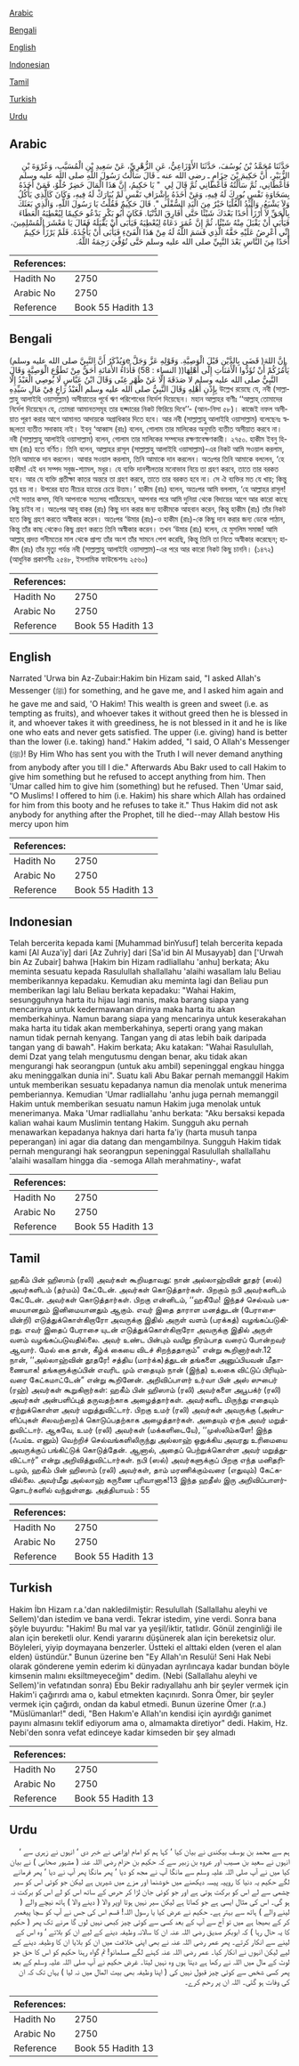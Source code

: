 [Arabic](#arabic)

[Bengali](#bengali)

[English](#english)

[Indonesian](#indonesian)

[Tamil](#tamil)

[Turkish](#turkish)

[Urdu](#urdu)

## Arabic


<div dir="rtl" lang="ar" style={{fontSize:'larger',backgroundColor:'#f8f9fa',padding:20}}>
حَدَّثَنَا مُحَمَّدُ بْنُ يُوسُفَ، حَدَّثَنَا الأَوْزَاعِيُّ، عَنِ الزُّهْرِيِّ، عَنْ سَعِيدِ بْنِ الْمُسَيَّبِ، وَعُرْوَةَ بْنِ الزُّبَيْرِ، أَنَّ حَكِيمَ بْنَ حِزَامٍ ـ رضى الله عنه ـ قَالَ سَأَلْتُ رَسُولَ اللَّهِ صلى الله عليه وسلم فَأَعْطَانِي، ثُمَّ سَأَلْتُهُ فَأَعْطَانِي ثُمَّ قَالَ لِي ‏ "‏ يَا حَكِيمُ، إِنَّ هَذَا الْمَالَ خَضِرٌ حُلْوٌ، فَمَنْ أَخَذَهُ بِسَخَاوَةِ نَفْسٍ بُورِكَ لَهُ فِيهِ، وَمَنْ أَخَذَهُ بِإِشْرَافِ نَفْسٍ لَمْ يُبَارَكْ لَهُ فِيهِ، وَكَانَ كَالَّذِي يَأْكُلُ وَلاَ يَشْبَعُ، وَالْيَدُ الْعُلْيَا خَيْرٌ مِنَ الْيَدِ السُّفْلَى ‏"‏‏.‏ قَالَ حَكِيمٌ فَقُلْتُ يَا رَسُولَ اللَّهِ، وَالَّذِي بَعَثَكَ بِالْحَقِّ لاَ أَرْزَأُ أَحَدًا بَعْدَكَ شَيْئًا حَتَّى أُفَارِقَ الدُّنْيَا‏.‏ فَكَانَ أَبُو بَكْرٍ يَدْعُو حَكِيمًا لِيُعْطِيَهُ الْعَطَاءَ فَيَأْبَى أَنْ يَقْبَلَ مِنْهُ شَيْئًا، ثُمَّ إِنَّ عُمَرَ دَعَاهُ لِيُعْطِيَهُ فَيَأْبَى أَنْ يَقْبَلَهُ فَقَالَ يَا مَعْشَرَ الْمُسْلِمِينَ، إِنِّي أَعْرِضُ عَلَيْهِ حَقَّهُ الَّذِي قَسَمَ اللَّهُ لَهُ مِنْ هَذَا الْفَىْءِ فَيَأْبَى أَنْ يَأْخُذَهُ‏.‏ فَلَمْ يَرْزَأْ حَكِيمٌ أَحَدًا مِنَ النَّاسِ بَعْدَ النَّبِيِّ صلى الله عليه وسلم حَتَّى تُوُفِّيَ رَحِمَهُ اللَّهُ‏.‏
</div>
<div style={{backgroundColor:'#f8f9fa',padding:20, marginBottom: 10}}><table> <thead> <tr> <th>References:</th> <th></th> </tr> </thead> <tbody><tr><td>Hadith No</td><td>2750</td></tr><tr><td>Arabic No</td><td>2750</td></tr><tr><td>Reference</td><td>Book 55 Hadith 13</td></tr></tbody></table></div>

## Bengali


<div dir="ltr" lang="bn" style={{fontSize:'larger',backgroundColor:'#f8f9fa',padding:20}}>
(وَيُذْكَرُ أَنَّ النَّبِيَّ صلى الله عليه وسلمe قَضَى بِالدَّيْنِ قَبْلَ الْوَصِيَّةِ. وَقَوْلِهِ عَزَّ وَجَلَّ )إِنَّ اللهَ يَأْمُرُكُمْ أَنْ تُؤَدُّوا الْأَمٰنَاتِ إِلٰٓى أَهْلِهَا(( النساء : 58) فَأَدَاءُ الأَمَانَةِ أَحَقُّ مِنْ تَطَوُّعِ الْوَصِيَّةِ وَقَالَ النَّبِيُّ صلى الله عليه وسلم لا صَدَقَةَ إِلَّا عَنْ ظَهْرِ غِنًى وَقَالَ ابْنُ عَبَّاسٍ لَا يُوصِي الْعَبْدُ إِلَّا بِإِذْنِ أَهْلِهِ وَقَالَ النَّبِيُّ صلى الله عليه وسلم الْعَبْدُ رَاعٍ فِيْ مَالِ سَيِّدِهِ উল্লেখ রয়েছে যে, নবী (সাল্লাল্লাহু আলাইহি ওয়াসাল্লাম) অসীয়াতের পূর্বে ঋণ পরিশোধের নির্দেশ দিয়েছেন। মহান আল্লাহর বাণীঃ ‘‘আল্লাহ্ তোমাদের নির্দেশ দিয়েছেন যে, তোমরা আমানতসমূহ তার হক্দারের নিকট ফিরিয়ে দিবে’’- (আন-নিসা ৫৮)। কাজেই নফল অসীয়াত পূরণ করার আগে আমানত আদায়কে অগ্রাধিকার দিতে হবে। আর নবী (সাল্লাল্লাহু আলাইহি ওয়াসাল্লাম) বলেছেনঃ স্বচ্ছলতা ব্যতীত সদাকাহ নাই। ইবনু ‘আব্বাস (রাঃ) বলেন, গোলাম তার মালিকের অনুমতি ব্যতীত অসীয়াত করবে না। নবী (সাল্লাল্লাহু আলাইহি ওয়াসাল্লাম) বলেন, গোলাম তার মালিকের সম্পদের রক্ষণাবেক্ষণকারী। ২৭৫০. হাকীম ইবনু হিযাম (রাঃ) হতে বর্ণিত। তিনি বলেন, আল্লাহর রাসূল (সাল্লাল্লাহু আলাইহি ওয়াসাল্লাম)-এর নিকট আমি সওয়াল করলাম, তিনি আমাকে দান করলেন। আবার সওয়াল করলাম, তিনি আমাকে দান করলেন। অতঃপর তিনি আমাকে বললেন, ‘হে হাকীম! এই ধন সম্পদ সবুজ-শ্যামল, মধুর। যে ব্যক্তি দানশীলতার মনোভাব নিয়ে তা গ্রহণ করবে, তাতে তার বরকত হবে। আর যে ব্যক্তি প্রতীক্ষা কাতর অন্তরে তা গ্রহণ করবে, তাতে তার বরকত হবে না। সে ঐ ব্যক্তির মত যে খায়; কিন্তু তৃপ্ত হয় না। উপরের হাত নীচের হাতের চেয়ে উত্তম।’ হাকীম (রাঃ) বলেন, অতঃপর আমি বললাম, ‘হে আল্লাহর রাসূল! সেই সত্তার কসম, যিনি আপনাকে সত্যসহ পাঠিয়েছেন, আপনার পরে আমি দুনিয়া থেকে বিদায়ের আগে আর কারো কাছে কিছু চাইব না। অতঃপর আবূ বাকর (রাঃ) কিছু দান করার জন্য হাকীমকে আহবান করেন, কিন্তু হাকীম (রাঃ) তাঁর নিকট হতে কিছু গ্রহণ করতে অস্বীকার করেন। অতঃপর ‘উমার (রাঃ)-ও হাকীম (রাঃ)-কে কিছু দান করার জন্য ডেকে পাঠান, কিন্তু তাঁর কাছ থেকেও কিছু গ্রহণ করতে তিনি অস্বীকার করেন। তখন ‘উমার (রাঃ) বলেন, হে মুসলিম সমাজ! আমি আল্লাহ্ প্রদত্ত গনীমতের মাল থেকে প্রাপ্য তাঁর অংশ তাঁর সামনে পেশ করেছি, কিন্তু তিনি তা নিতে অস্বীকার করেছেন; হাকীম (রাঃ) তাঁর মৃত্যু পর্যন্ত নবী (সাল্লাল্লাহু আলাইহি ওয়াসাল্লাম)-এর পরে আর কারো নিকট কিছু চাননি। (১৪৭২) (আধুনিক প্রকাশনীঃ ২৫৪৮, ইসলামিক ফাউন্ডেশনঃ ২৫৬০)
</div>
<div style={{backgroundColor:'#f8f9fa',padding:20, marginBottom: 10}}><table> <thead> <tr> <th>References:</th> <th></th> </tr> </thead> <tbody><tr><td>Hadith No</td><td>2750</td></tr><tr><td>Arabic No</td><td>2750</td></tr><tr><td>Reference</td><td>Book 55 Hadith 13</td></tr></tbody></table></div>

## English


<div dir="ltr" lang="en" style={{fontSize:'larger',backgroundColor:'#f8f9fa',padding:20}}>
Narrated 'Urwa bin Az-Zubair:Hakim bin Hizam said, "I asked Allah's Messenger (ﷺ) for something, and he gave me, and I asked him again and he gave me and said, 'O Hakim! This wealth is green and sweet (i.e. as tempting as fruits), and whoever takes it without greed then he is blessed in it, and whoever takes it with greediness, he is not blessed in it and he is like one who eats and never gets satisfied. The upper (i.e. giving) hand is better than the lower (i.e. taking) hand." Hakim added, "I said, O Allah's Messenger (ﷺ)! By Him Who has sent you with the Truth I will never demand anything from anybody after you till I die." Afterwards Abu Bakr used to call Hakim to give him something but he refused to accept anything from him. Then 'Umar called him to give him (something) but he refused. Then 'Umar said, "O Muslims! I offered to him (i.e. Hakim) his share which Allah has ordained for him from this booty and he refuses to take it." Thus Hakim did not ask anybody for anything after the Prophet, till he died--may Allah bestow His mercy upon him
</div>
<div style={{backgroundColor:'#f8f9fa',padding:20, marginBottom: 10}}><table> <thead> <tr> <th>References:</th> <th></th> </tr> </thead> <tbody><tr><td>Hadith No</td><td>2750</td></tr><tr><td>Arabic No</td><td>2750</td></tr><tr><td>Reference</td><td>Book 55 Hadith 13</td></tr></tbody></table></div>

## Indonesian


<div dir="ltr" lang="id" style={{fontSize:'larger',backgroundColor:'#f8f9fa',padding:20}}>
Telah bercerita kepada kami [Muhammad binYusuf] telah bercerita kepada kami [Al Auza'iy] dari [Az Zuhriy] dari [Sa'id bin Al Musayyab] dan ['Urwah bin Az Zubair] bahwa [Hakim bin Hizam radliallahu 'anhu] berkata; Aku meminta sesuatu kepada Rasulullah shallallahu 'alaihi wasallam lalu Beliau memberikannya kepadaku. Kemudian aku meminta lagi dan Beliau pun memberikan lagi lalu Beliau berkata kepadaku: "Wahai Hakim, sesungguhnya harta itu hijau lagi manis, maka barang siapa yang mencarinya untuk kedermawanan dirinya maka harta itu akan memberkahinya. Namun barang siapa yang mencarinya untuk keserakahan maka harta itu tidak akan memberkahinya, seperti orang yang makan namun tidak pernah kenyang. Tangan yang di atas lebih baik daripada tangan yang di bawah". Hakim berkata; Aku katakan: "Wahai Rasulullah, demi Dzat yang telah mengutusmu dengan benar, aku tidak akan mengurangi hak seorangpun (untuk aku ambil) sepeninggal engkau hingga aku meninggalkan dunia ini". Suatu kali Abu Bakar pernah memanggil Hakim untuk memberikan sesuatu kepadanya namun dia menolak untuk menerima pemberiannya. Kemudian 'Umar radliallahu 'anhu juga pernah memanggil Hakim untuk memberikan sesuatu namun Hakim juga menolak untuk menerimanya. Maka 'Umar radliallahu 'anhu berkata: "Aku bersaksi kepada kalian wahai kaum Muslimin tentang Hakim. Sungguh aku pernah menawarkan kepadanya haknya dari harta fa'iy (harta musuh tanpa peperangan) ini agar dia datang dan mengambilnya. Sungguh Hakim tidak pernah mengurangi hak seorangpun sepeninggal Rasulullah shallallahu 'alaihi wasallam hingga dia -semoga Allah merahmatiny-, wafat
</div>
<div style={{backgroundColor:'#f8f9fa',padding:20, marginBottom: 10}}><table> <thead> <tr> <th>References:</th> <th></th> </tr> </thead> <tbody><tr><td>Hadith No</td><td>2750</td></tr><tr><td>Arabic No</td><td>2750</td></tr><tr><td>Reference</td><td>Book 55 Hadith 13</td></tr></tbody></table></div>

## Tamil


<div dir="ltr" lang="ta" style={{fontSize:'larger',backgroundColor:'#f8f9fa',padding:20}}>
ஹகீம் பின் ஹிஸாம் (ரலி) அவர்கள் கூறியதாவது: நான் அல்லாஹ்வின் தூதர் (ஸல்) அவர்களிடம் (தர்மம்) கேட்டேன். அவர்கள் கொடுத்தார்கள். பிறகும் நபி அவர்களிடம் கேட்டேன். அவர்கள் கொடுத்தார்கள். பிறகு என்னிடம், ‘‘ஹகீமே! இந்தச் செல்வம் பசுமையானதும் இனிமையானதும் ஆகும். எவர் இதை தாராள மனத்துடன் (பேராசையின்றி) எடுத்துக்கொள்கிறாரோ அவருக்கு இதில் அருள் வளம் (பரக்கத்) வழங்கப்படுகிறது. எவர் இதைப் பேராசை யுடன் எடுத்துக்கொள்கிறாரோ அவருக்கு இதில் அருள் வளம் வழங்கப்படுவதில்லை. அவர் உண்ட பின்பும் வயிறு நிரம்பாத வரைப் போன்றவர் ஆவார். மேல் கை தான், கீழ்க் கையை விடச் சிறந்ததாகும்” என்று கூறினார்கள்.12 நான், ‘‘அல்லாஹ்வின் தூதரே! சத்திய (மார்க்க)த்துடன் தங்களை அனுப்பியவன் மீதாணையாக! தங்களுக்குப்பின் எவரிட மும் எதையும் நான் (இந்த) உலகை விட்டுப் பிரியும்வரை கேட்கமாட்டேன்” என்று கூறினேன். அறிவிப்பாளர் உர்வா பின் அஸ் ஸுபைர் (ரஹ்) அவர்கள் கூறுகிறார்கள்: ஹகீம் பின் ஹிஸாம் (ரலி) அவர்களை அபூபக்ர் (ரலி) அவர்கள் அன்பளிப்புத் தருவதற்காக அழைத்தார்கள். அவர்களிட மிருந்து எதையும் ஏற்றுக்கொள்ள அவர் மறுத்துவிட்டார். பிறகு உமர் (ரலி) அவர்கள் அவருக்கு (அன்பளிப்புகள் சிலவற்றை)க் கொடுப்பதற்காக அழைத்தார்கள். அதையும் ஏற்க அவர் மறுத்துவிட்டார். ஆகவே, உமர் (ரலி) அவர்கள் (மக்களிடையே), ‘‘முஸ்லிம்களே! இந்த (ஃபய்உ எனும்) வெற்றிச் செல்வங்களிலிருந்து அல்லாஹ் ஒதுக்கிய அவரது உரிமையை அவருக்குப் பங்கிட்டுக் கொடுத்தேன். ஆனால், அதைப் பெற்றுக்கொள்ள அவர் மறுத்துவிட்டார்” என்று அறிவித்துவிட்டார்கள். நபி (ஸல்) அவர்களுக்குப் பிறகு எந்த மனிதரிடமும், ஹகீம் பின் ஹிஸாம் (ரலி) அவர்கள், தாம் மரணிக்கும்வரை (எதுவும்) கேட்கவில்லை. அவர்மீது அல்லாஹ் கருணை புரிவானாக!13 இந்த ஹதீஸ் இரு அறிவிப்பாளர்தொடர்களில் வந்துள்ளது. அத்தியாயம் : 55
</div>
<div style={{backgroundColor:'#f8f9fa',padding:20, marginBottom: 10}}><table> <thead> <tr> <th>References:</th> <th></th> </tr> </thead> <tbody><tr><td>Hadith No</td><td>2750</td></tr><tr><td>Arabic No</td><td>2750</td></tr><tr><td>Reference</td><td>Book 55 Hadith 13</td></tr></tbody></table></div>

## Turkish


<div dir="ltr" lang="tr" style={{fontSize:'larger',backgroundColor:'#f8f9fa',padding:20}}>
Hakim İbn Hizam r.a.'dan nakledilmiştir: Resulullah (Sallallahu aleyhi ve Sellem)'dan istedim ve bana verdi. Tekrar istedim, yine verdi. Sonra bana şöyle buyurdu: "Hakim! Bu mal var ya yeşil/iktir, tatlıdır. Gönül zenginliği ile alan için bereketli olur. Kendi yararını düşünerek alan için bereketsiz olur. Böyleleri, yiyip doymayana benzerler. Üstteki el alttaki elden (veren el alan elden) üstündür." Bunun üzerine ben "Ey Allah'ın Resulü! Seni Hak Nebi olarak gönderene yemin ederim ki dünyadan ayrılıncaya kadar bundan böyle kimsenin malını eksiltmeyeceğim" dedim. (Nebi (Sallallahu aleyhi ve Sellem)'in vefatından sonra) Ebu Bekir radıyallahu anh bir şeyler vermek için Hakim'i çağırırdı ama o, kabul etmekten kaçınırdı. Sonra Ömer, bir şeyler vermek için çağırdı, ondan da kabul etmedi. Bunun üzerine Ömer (r.a.) "Müslümanlar!" dedi, "Ben Hakım'e Allah'ın kendisi için ayırdığı ganimet payını almasını teklif ediyorum ama o, almamakta diretiyor" dedi. Hakim, Hz. Nebi'den sonra vefat edinceye kadar kimseden bir şey almadı
</div>
<div style={{backgroundColor:'#f8f9fa',padding:20, marginBottom: 10}}><table> <thead> <tr> <th>References:</th> <th></th> </tr> </thead> <tbody><tr><td>Hadith No</td><td>2750</td></tr><tr><td>Arabic No</td><td>2750</td></tr><tr><td>Reference</td><td>Book 55 Hadith 13</td></tr></tbody></table></div>

## Urdu


<div dir="rtl" lang="ur" style={{fontSize:'larger',backgroundColor:'#f8f9fa',padding:20}}>
ہم سے محمد بن یوسف بیکندی نے بیان کیا ‘ کہا ہم کو امام اوزاعی نے خبر دی ‘ انہوں نے زہری سے ‘ انہوں نے سعید بن مسیب اور عروہ بن زبیر سے کہ حکیم بن حزام رضی اللہ عنہ ( مشہور صحابی ) نے بیان کیا میں نے آپ صلی اللہ علیہ وسلم سے مانگا آپ نے مجھ کو دیا ‘ پھر مانگا پھر آپ نے دیا ‘ پھر فرمانے لگے حکیم یہ دنیا کا روپیہ پیسہ دیکھنے میں خوشنما اور مزے میں شیریں ہے لیکن جو کوئی اس کو سیر چشمی سے لے اس کو برکت ہوتی ہے اور جو کوئی جان لڑا کر حرص کے ساتھ اس کو لے اس کو برکت نہ ہو گی۔ اس کی مثال ایسی ہے جو کماتا ہے لیکن سیر نہیں ہوتا اوپر والا ( دینے والا ) ہاتھ نیچے والے ( لینے والے ) ہاتھ سے بہتر ہے۔ حکیم نے عرض کیا یا رسول اللہ! قسم اس کی جس نے آپ کو سچا پیغمبر کر کے بھیجا ہے میں تو آج سے آپ کے بعد کسی سے کوئی چیز کبھی نہیں لوں گا مرنے تک پھر ( حکیم کا یہ حال رہا ) کہ ابوبکر صدیق رضی اللہ عنہ ان کا سالانہ وظیفہ دینے کے لیے ان کو بلاتے ‘ وہ اس کے لینے سے انکار کرتے۔ پھر عمر رضی اللہ عنہ نے بھی اپنی خلافت میں ان کو بلایا ان کا وظیفہ دینے کے لیے لیکن انہوں نے انکار کیا۔ عمر رضی اللہ عنہ کہنے لگے مسلمانو! تم گواہ رہنا حکیم کو اس کا حق جو لوٹ کے مال میں اللہ نے رکھا ہے دیتا ہوں وہ نہیں لیتا۔ غرض حکیم نے آپ صلی اللہ علیہ وسلم کے بعد پھر کسی شخص سے کوئی چیز قبول نہیں کی ( اپنا وظیفہ بھی بیت المال میں نہ لیا ) یہاں تک کہ ان کی وفات ہو گئی۔ اللہ ان پر رحم کرے۔
</div>
<div style={{backgroundColor:'#f8f9fa',padding:20, marginBottom: 10}}><table> <thead> <tr> <th>References:</th> <th></th> </tr> </thead> <tbody><tr><td>Hadith No</td><td>2750</td></tr><tr><td>Arabic No</td><td>2750</td></tr><tr><td>Reference</td><td>Book 55 Hadith 13</td></tr></tbody></table></div>